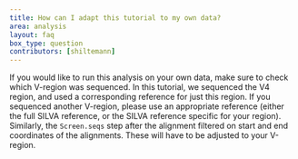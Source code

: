 ```yaml
---
title: How can I adapt this tutorial to my own data?
area: analysis
layout: faq
box_type: question
contributors: [shiltemann]
---
```


If you would like to run this analysis on your own data, make sure to check which V-region was sequenced. In this tutorial, we sequenced the V4 region, and used a corresponding reference for just this region. If you sequenced another V-region, please use an appropriate reference (either the full SILVA reference, or the SILVA reference specific for your region). Similarly, the `Screen.seqs` step after the alignment filtered on start and end coordinates of the alignments. These will have to be adjusted to your V-region.
